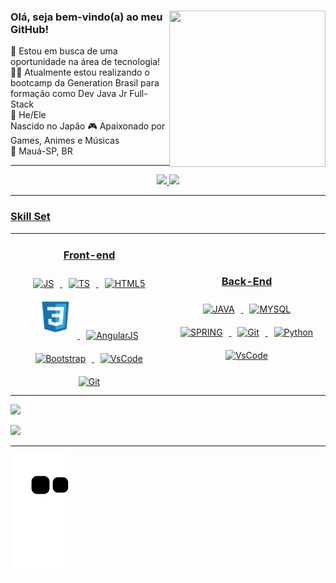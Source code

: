 ### 
<div>
<img align='right' src="https://media2.giphy.com/media/h408T6Y5GfmXBKW62l/giphy.gif?cid=790b7611c79f708d751dfcbe323ada61255021a288511804&rid=giphy.gif&ct=g" width="250" height="250">

### Olá, seja bem-vindo(a) ao meu GitHub!
  
💼 Estou em busca de uma oportunidade na área de tecnologia! </br>
👨‍🎓 Atualmente estou realizando o bootcamp da Generation Brasil para formação como Dev Java Jr Full-Stack</br>
🧔 He/Ele </br>
   Nascido no Japão
🎮 Apaixonado por Games, Animes e Músicas </br>
🚩 Mauá-SP, BR </br>

</div>  
  
----
<div align="center">
 
  <a href="https://github.com/m-arceloabreu">
   
  <img height="150em" src="https://github-readme-stats.vercel.app/api?username=m-arceloabreu&show_icons=true&theme=dracula&include_all_commits=true&count_private=true"/>
   
  <img height="150em" src="https://github-readme-stats.vercel.app/api/top-langs/?username=m-arceloabreu&layout=compact&langs_count=7&theme=dracula"/>
   
</div>

----

### Skill Set
<table align="center"><tr><td align="center" width="50%" > 

### Front-end 
<div align="center">
<img style="margin: 10px" src="https://cdn.jsdelivr.net/gh/devicons/devicon/icons/javascript/javascript-original.svg" alt="JS" height="50" />      
<img style="margin: 10px" src="https://cdn.jsdelivr.net/gh/devicons/devicon/icons/typescript/typescript-original.svg" alt="TS" height="50" />      
<img style="margin: 10px" src="https://cdn.jsdelivr.net/gh/devicons/devicon/icons/html5/html5-original-wordmark.svg" alt="HTML5" height="50" /> 
<img style="margin: 10px" src="https://raw.githubusercontent.com/devicons/devicon/master/icons/css3/css3-original.svg" alt="CSS3" height="50" /> 
<img style="margin: 10px" src="https://cdn.jsdelivr.net/gh/devicons/devicon/icons/angularjs/angularjs-original.svg" alt="AngularJS" height="50" />
<img style="margin: 10px" src="https://cdn.jsdelivr.net/gh/devicons/devicon/icons/bootstrap/bootstrap-original.svg" alt="Bootstrap" height="50" />
<img style="margin: 10px" src="https://cdn.jsdelivr.net/gh/devicons/devicon/icons/vscode/vscode-original.svg" alt="VsCode" height="50" />
          
 
<img style="margin: 10px" src="https://profilinator.rishav.dev/skills-assets/git-scm-icon.svg" alt="Git" height="50" />  
 
</div>
</td>
<td align="center" width="50%">
 
### Back-End
<div align="center">   
<img style="margin: 10px" src="https://cdn.jsdelivr.net/gh/devicons/devicon/icons/java/java-original.svg"/ alt="JAVA" height="50" />
<img style="margin: 10px" src= "https://cdn.jsdelivr.net/gh/devicons/devicon/icons/mysql/mysql-original-wordmark.svg"/ alt="MYSQL" height="50" />
<img style="margin: 10px" src= "https://cdn.jsdelivr.net/gh/devicons/devicon/icons/spring/spring-original.svg"/ alt="SPRING" height="50" />
<img style="margin: 10px" src="https://profilinator.rishav.dev/skills-assets/git-scm-icon.svg" alt="Git" height="50" />
<img style="margin: 10px" src="https://cdn.jsdelivr.net/gh/devicons/devicon/icons/python/python-original.svg" alt="Python" height="50" />
<img style="margin: 10px" src="https://cdn.jsdelivr.net/gh/devicons/devicon/icons/vscode/vscode-original.svg" alt="VsCode" height="50" />
          
 </div>
  </td></tr></table>  
 
 <a href="https://www.linkedin.com/in/hikaruyamanaka/"><img src="https://img.shields.io/badge/LinkedIn-0077B5?style=for-the-badge&logo=linkedin&logoColor=white"></a>

<a href="mailto:hikaru.yamanaka@outlook.com"><img src="https://img.shields.io/badge/Microsoft_Outlook-0078D4?style=for-the-badge&logo=microsoft-outlook&logoColor=white"></a>
 </br>
 

----

 ![Snake animation](https://github.com/Hikaruyamanaka/Hikaruyamanaka/blob/output/github-contribution-grid-snake.svg)
